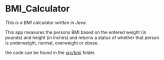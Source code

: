 # BMI_Calculator

*This is a BMI calculator written in Java.*

This app measures the persons BMI based on the entered weight (in pounds) and height (in inches) and returns a status of whether that person is underweight, normal, overweight or obese.

the code can be found in the [src/bmi](https://github.com/radostd/BMI_Calculator/tree/main/src/bmi) folder.
